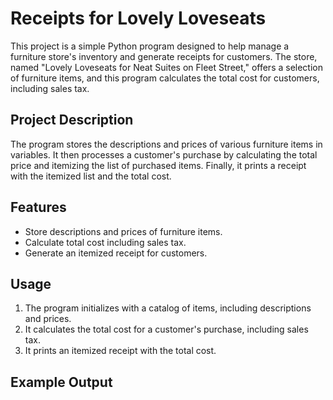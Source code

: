 # Receipts for Lovely Loveseats

This project is a simple Python program designed to help manage a furniture store's inventory and generate receipts for customers. The store, named "Lovely Loveseats for Neat Suites on Fleet Street," offers a selection of furniture items, and this program calculates the total cost for customers, including sales tax.

## Project Description

The program stores the descriptions and prices of various furniture items in variables. It then processes a customer's purchase by calculating the total price and itemizing the list of purchased items. Finally, it prints a receipt with the itemized list and the total cost.

## Features

- Store descriptions and prices of furniture items.
- Calculate total cost including sales tax.
- Generate an itemized receipt for customers.

## Usage

1. The program initializes with a catalog of items, including descriptions and prices.
2. It calculates the total cost for a customer's purchase, including sales tax.
3. It prints an itemized receipt with the total cost.

## Example Output
